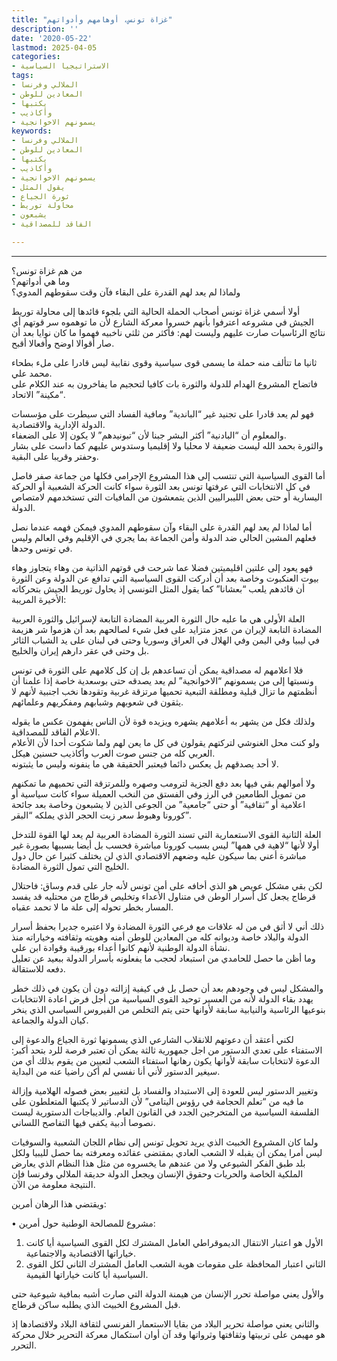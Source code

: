 ```yaml
---
title: "غزاة تونس، أوهامهم وأدواتهم"
description: ''
date: '2020-05-22'
lastmod: 2025-04-05
categories:
- الاستراتيجيا السياسية
tags:
- الملالي وفرنسا
- المعادين للوطن
- يكتبها
- وأكاذيب
- يسمونهم الاخوانجية
keywords:
- الملالي وفرنسا
- المعادين للوطن
- يكتبها
- وأكاذيب
- يسمونهم الاخوانجية
- يقول المثل
- ثورة الجياع
- محاولة توريط
- يشبعون
- الفاقد للمصداقية

---
```

****

من هم غزاة تونس؟   
وما هي أدواتهم؟   
ولماذا لم يعد لهم القدرة على البقاء فآن وقت سقوطهم المدوي؟

أولا أسمي غزاة تونس أصحاب الحملة الحالية التي بلجوء قائدها إلى محاولة توريط الجيش في مشروعه اعترفوا بأنهم خسروا معركة الشارع لأن ما توهموه سر قوتهم أي نتائج الرئاسيات صارت عليهم وليست لهم: فأكثر من ثلثي ناخبيه فهموا ما كان نوايا بعد أن صار أقوالا اوضح وأفعالا أقبح.

ثانيا ما تتألف منه حملة ما يسمى قوى سياسية وقوى نقابية ليس قادرا على ملء بطحاء محمد علي.   
فاتضاح المشروع الهدام للدولة والثورة بات كافيا لتحجيم ما يفاخرون به عند الكلام على “مكينة” الاتحاد.

فهو لم يعد قادرا على تجنيد غير “الباندية” ومافية الفساد التي سيطرت على مؤسسات الدولة الإدارية والاقتصادية.   
والمعلوم أن “البادنية” أكثر البشر جبنا لأن “تبونيدهم” لا يكون إلا على الضعفاء.   
والثورة بحمد الله ليست ضعيفة لا محليا ولا إقليميا وستدوس عليهم كما داست على بشار وحفتر وقريبا على البقية.

أما القوى السياسية التي تنتسب إلى هذا المشروع الإجرامي فكلها من جماعة صفر فاصل في كل الانتخابات التي عرفتها تونس بعد الثورة سواء كانت الحركة الشعبية أو الحركة اليسارية أو حتى بعض الليبراليين الذين يتمعشون من المافيات التي تستخدمهم لامتصاص الدولة.

أما لماذا لم يعد لهم القدرة على البقاء وآن سقوطهم المدوي فيمكن فهمه عندما نصل فعلهم المشين الحالي ضد الدولة وأمن الجماعة بما يجري في الإقليم وفي العالم وليس في تونس وحدها.

فهو يعود إلى علتين اقليميتين فضلا عما شرحت في قوتهم الذاتية من وهاء يتجاوز وهاء بيوت العنكبوت وخاصة بعد أن أدركت القوى السياسية التي تدافع عن الدولة وعن الثورة أن قائدهم يلعب “بعشانا” كما يقول المثل التونسي إذ يحاول توريط الجيش بتحركاته الأخيرة المريبة:

العلة الأولى هي ما عليه حال الثورة العربية المضادة التابعة لإسرائيل والثورة العربية المضادة التابعة لإيران من عجز متزايد على فعل شيء لصالحهم بعد أن هزموا شر هزيمة في ليبيا وفي اليمن وفي الهلال في العراق وسوريا وحتى في لبنان على يد الشباب الثائر بل وحتى في عقر دارهم إيران والخليج.

فلا اعلامهم له مصداقية يمكن أن تساعدهم بل إن كل كلامهم على الثورة في تونس ونسبتها إلى من يسمونهم “الاخوانجية” لم يعد يصدقه حتى بوسعدية خاصة إذا علمنا أن أنظمتهم ما تزال قبلية ومطلقة التبعية تحميها مرتزقة غربية وتقودها نخب اجنبية لأنهم لا يثقون في شعوبهم وشبابهم ومفكريهم وعلمائهم.

ولذلك فكل من يشهر به أعلامهم يشهره ويزيده قوة لأن الناس يفهمون عكس ما يقوله الاعلام الفاقد للمصداقية.   
ولو كنت محل الغنوشي لتركتهم يقولون في كل ما يعن لهم ولما شكوت أحدا لأن الأعلام العربي كله من جنس صوت العرب وأكاذيب حسنين هيكل.   
لا أحد يصدقهم بل يعكس دائما فيعتبر الحقيقة هي ما ينفونه وليس ما يثبتونه.

ولا أموالهم بقي فيها بعد دفع الجزية لترومب وصهره وللمرتزقة التي تحميهم ما تمكنهم من تمويل الطامعين في الرز وفي الفستق من النخب العميلة سواء كانت سياسية أو اعلامية أو “ثقافية” أو حتى “جامعية” من الجوعى الذين لا يشبعون وخاصة بعد جائحة كورونا وهبوط سعر زيت الحجر الذي يملكه “البقر”.

العلة الثانية القوى الاستعمارية التي تسند الثورة المضادة العربية لم يعد لها القوة للتدخل أولا لأنها “لاهية في همها” ليس بسبب كورونا مباشرة فحسب بل أيضا بسببها بصورة غير مباشرة أعني بما سيكون عليه وضعهم الاقتصادي الذي لن يختلف كثيرا عن حال دول الخليج التي تمول الثورة المضادة.

لكن بقي مشكل عويص هو الذي أخافه على أمن تونس لأنه جار على قدم وساق: فاحتلال قرطاج يجعل كل أسرار الوطن في متناول الأعداء وتخليص قرطاج من محتليه قد يفسد المسار بخطر تحوله إلى علة ما لا تحمد عقباه.

ذلك أني لا أثق في من له علاقات مع فرعي الثورة المضادة ولا اعتبره جديرا بحفظ أسرار الدولة والبلاد خاصة وديوانه كله من المعادين للوطن أمنه وهويته وثقافته وخياراته منذ نشأة الدولة الوطنية لأنهم كانوا أعداء بورقيبة وقوادة ابن علي.   
وما أظن ما حصل للحامدي من استبعاد لحجب ما يفعلونه بأسرار الدولة ببعيد عن تعليل دفعه للاستقالة.

والمشكل ليس في وجودهم بعد أن حصل بل في كيفية إزالته دون أن يكون في ذلك خطر يهدد بقاء الدولة لأنه من العسير توحيد القوى السياسية من أجل فرض اعادة الانتخابات بنوعيها الرئاسية والنيابية سابقة لأوانها حتى يتم التخلص من الفيروس السياسي الذي ينخر كيان الدولة والجماعة.

لكني أعتقد أن دعوتهم للانقلاب الشارعي الذي يسمونها ثورة الجياع والدعوة إلى الاستفتاء على تعدي الدستور من اجل جمهورية ثالثة يمكن أن تعتبر فرصة للرد بتحد أكبر: الدعوة لانتخابات سابقة لأوانها يكون رهانها استفتاء الشعب لتعيين من يقوم بذلك أي من سيغير الدستور لأني أنا نفسي لم أكن راضيا عنه من البداية.

وتغيير الدستور ليس للعودة إلى الاستبداد والفساد بل لتغيير بعض فصوله الهلامية وإزالة ما فيه من “تعلم الحجامة في رؤوس اليتامى” لأن الدساتير لا يكتبها المتعلطون على الفلسفة السياسية من المتخرجين الجدد في القانون العام. والديباجات الدستورية ليست نصوصا أدبية يكفي فيها التفاصح اللساني.

ولما كان المشروع الخبيث الذي يريد تحويل تونس إلى نظام اللجان الشعبية والسوفيات ليس أمرا يمكن أن يقبله لا الشعب العادي بمقتضى عقائده ومعرفته بما حصل لليبيا ولكل بلد طبق الفكر الشيوعي ولا من عندهم ما يخسروه من مثل هذا النظام الذي يعارض الملكية الخاصة والحريات وحقوق الإنسان ويجعل الدولة حديقة الملالي وفرنسا فإن النتيجة معلومة من الآن.

ويقتضي هذا الرهان أمرين:

• مشروع للمصالحة الوطنية حول أمرين:  
1. الأول هو اعتبار الانتقال الديموقراطي العامل المشترك لكل القوى السياسية أيا كانت خياراتها الاقتصادية والاجتماعية.  
2. الثاني اعتبار المحافظة على مقومات هوية الشعب العامل المشترك الثاني لكل القوى السياسية أيا كانت خياراتها القيمية.

والأول يعني مواصلة تحرر الإنسان من هيمنة الدولة التي صارت أشبه بمافية شيوعية حتى قبل المشروع الخبيث الذي يطلبه ساكن قرطاج.

والثاني يعني مواصلة تحرير البلاد من بقايا الاستعمار الفرنسي لثقافة البلاد ولاقتصادها إذ هو مهيمن على تربيتها وثقافتها وثرواتها وقد آن أوان استكمال معركة التحرير خلال محركة التحرر.

###

